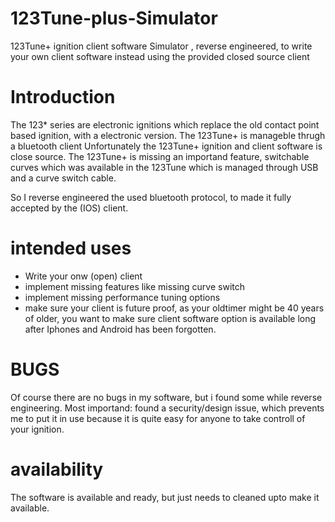 # 123Tune-plus-Simulator
123Tune+ ignition client software Simulator , reverse engineered, to write your own client software instead using the provided closed source client


# Introduction

The 123* series are electronic ignitions which replace the old contact point based ignition, with a electronic version.
The 123Tune+ is manageble thrugh a bluetooth client
Unfortunately the 123Tune+ ignition and client software is close source. 
The 123Tune+ is missing an importand feature, switchable curves which was available in the 123Tune which is managed through USB and a curve switch cable.

So I reverse engineered the used bluetooth protocol, to made it fully accepted by the (IOS) client.

# intended uses

* Write your onw (open) client
* implement missing features like missing curve switch
* implement missing performance tuning options
* make sure your client is future proof, as your oldtimer might be 40 years of older, you want to make sure client software option is available long after Iphones and Android has been forgotten.

# BUGS

Of course there are no bugs in my software, but i found some while reverse engineering.
Most importand: found a  security/design issue, which prevents me to put it in use because it is quite easy for anyone to take controll of your ignition.

# availability

The software is available and ready, but just needs to cleaned upto make it available.
